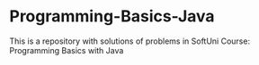 # Programming-Basics-Java
 This is a repository with solutions of problems in SoftUni Course: Programming Basics with Java
